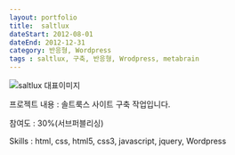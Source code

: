 ```yaml
---
layout: portfolio
title:  saltlux
dateStart: 2012-08-01
dateEnd: 2012-12-31
category: 반응형, Wordpress
tags : saltlux, 구축, 반응형, Wrodpress, metabrain
---
```


![saltlux 대표이미지](/jkw/portfolio/images/saltlux/img01.jpg)


프로젝트 내용
: 솔트룩스 사이트 구축 작업입니다.

참여도
: 30%(서브퍼블리싱)

Skills
: html, css, html5, css3, javascript, jquery, Wordpress
